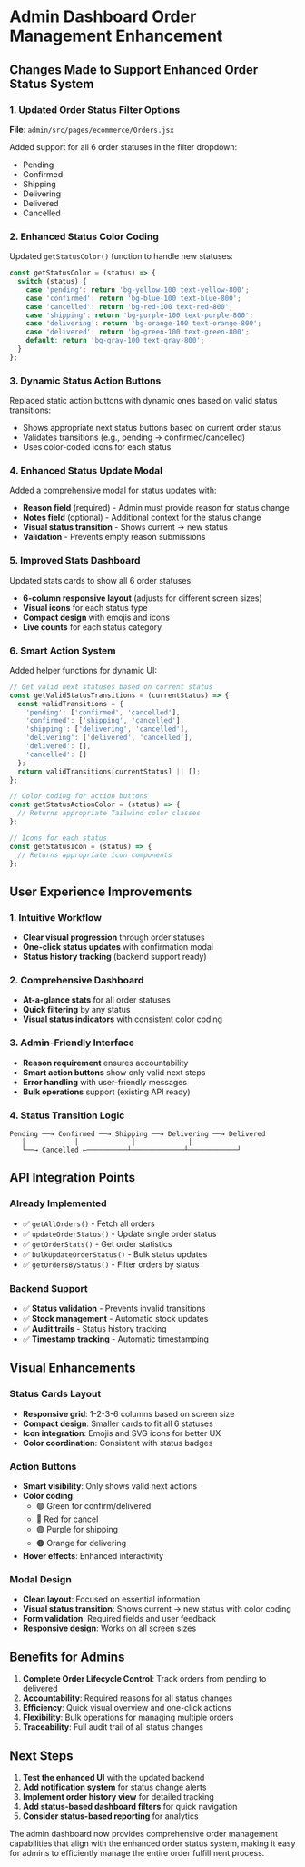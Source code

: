 # Admin Dashboard Order Management Enhancement

## Changes Made to Support Enhanced Order Status System

### 1. Updated Order Status Filter Options

**File**: `admin/src/pages/ecommerce/Orders.jsx`

Added support for all 6 order statuses in the filter dropdown:
- Pending
- Confirmed 
- Shipping
- Delivering
- Delivered
- Cancelled

### 2. Enhanced Status Color Coding

Updated `getStatusColor()` function to handle new statuses:
```javascript
const getStatusColor = (status) => {
  switch (status) {
    case 'pending': return 'bg-yellow-100 text-yellow-800';
    case 'confirmed': return 'bg-blue-100 text-blue-800'; 
    case 'cancelled': return 'bg-red-100 text-red-800';
    case 'shipping': return 'bg-purple-100 text-purple-800';
    case 'delivering': return 'bg-orange-100 text-orange-800';
    case 'delivered': return 'bg-green-100 text-green-800';
    default: return 'bg-gray-100 text-gray-800';
  }
};
```

### 3. Dynamic Status Action Buttons

Replaced static action buttons with dynamic ones based on valid status transitions:
- Shows appropriate next status buttons based on current order status
- Validates transitions (e.g., pending → confirmed/cancelled)
- Uses color-coded icons for each status

### 4. Enhanced Status Update Modal

Added a comprehensive modal for status updates with:
- **Reason field** (required) - Admin must provide reason for status change
- **Notes field** (optional) - Additional context for the status change
- **Visual status transition** - Shows current → new status
- **Validation** - Prevents empty reason submissions

### 5. Improved Stats Dashboard

Updated stats cards to show all 6 order statuses:
- **6-column responsive layout** (adjusts for different screen sizes)
- **Visual icons** for each status type
- **Compact design** with emojis and icons
- **Live counts** for each status category

### 6. Smart Action System

Added helper functions for dynamic UI:
```javascript
// Get valid next statuses based on current status
const getValidStatusTransitions = (currentStatus) => {
  const validTransitions = {
    'pending': ['confirmed', 'cancelled'],
    'confirmed': ['shipping', 'cancelled'],
    'shipping': ['delivering', 'cancelled'],
    'delivering': ['delivered', 'cancelled'],
    'delivered': [],
    'cancelled': []
  };
  return validTransitions[currentStatus] || [];
};

// Color coding for action buttons
const getStatusActionColor = (status) => {
  // Returns appropriate Tailwind color classes
};

// Icons for each status
const getStatusIcon = (status) => {
  // Returns appropriate icon components
};
```

## User Experience Improvements

### 1. Intuitive Workflow
- **Clear visual progression** through order statuses
- **One-click status updates** with confirmation modal
- **Status history tracking** (backend support ready)

### 2. Comprehensive Dashboard
- **At-a-glance stats** for all order statuses
- **Quick filtering** by any status
- **Visual status indicators** with consistent color coding

### 3. Admin-Friendly Interface
- **Reason requirement** ensures accountability
- **Smart action buttons** show only valid next steps
- **Error handling** with user-friendly messages
- **Bulk operations** support (existing API ready)

### 4. Status Transition Logic
```
Pending ──→ Confirmed ──→ Shipping ──→ Delivering ──→ Delivered
   │            │             │             │
   └──→ Cancelled ←──────────┴─────────────┴────────────┘
```

## API Integration Points

### Already Implemented
- ✅ `getAllOrders()` - Fetch all orders
- ✅ `updateOrderStatus()` - Update single order status
- ✅ `getOrderStats()` - Get order statistics
- ✅ `bulkUpdateOrderStatus()` - Bulk status updates
- ✅ `getOrdersByStatus()` - Filter orders by status

### Backend Support
- ✅ **Status validation** - Prevents invalid transitions
- ✅ **Stock management** - Automatic stock updates
- ✅ **Audit trails** - Status history tracking
- ✅ **Timestamp tracking** - Automatic timestamping

## Visual Enhancements

### Status Cards Layout
- **Responsive grid**: 1-2-3-6 columns based on screen size
- **Compact design**: Smaller cards to fit all 6 statuses
- **Icon integration**: Emojis and SVG icons for better UX
- **Color coordination**: Consistent with status badges

### Action Buttons
- **Smart visibility**: Only shows valid next actions
- **Color coding**: 
  - 🟢 Green for confirm/delivered
  - 🔴 Red for cancel
  - 🟣 Purple for shipping
  - 🟠 Orange for delivering
- **Hover effects**: Enhanced interactivity

### Modal Design
- **Clean layout**: Focused on essential information
- **Visual status transition**: Shows current → new status with color coding
- **Form validation**: Required fields and user feedback
- **Responsive design**: Works on all screen sizes

## Benefits for Admins

1. **Complete Order Lifecycle Control**: Track orders from pending to delivered
2. **Accountability**: Required reasons for all status changes
3. **Efficiency**: Quick visual overview and one-click actions
4. **Flexibility**: Bulk operations for managing multiple orders
5. **Traceability**: Full audit trail of all status changes

## Next Steps

1. **Test the enhanced UI** with the updated backend
2. **Add notification system** for status change alerts
3. **Implement order history view** for detailed tracking
4. **Add status-based dashboard filters** for quick navigation
5. **Consider status-based reporting** for analytics

The admin dashboard now provides comprehensive order management capabilities that align with the enhanced order status system, making it easy for admins to efficiently manage the entire order fulfillment process.